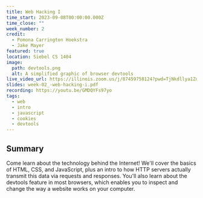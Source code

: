 ```yaml
---
title: Web Hacking I
time_start: 2023-09-08T00:00:00.000Z
time_close: ""
week_number: 2
credit:
  - Pomona Carrington Hoekstra
  - Jake Mayer
featured: true
location: Siebel CS 1404
image:
  path: devtools.png
  alt: A simplified graphic of browser devtools
live_video_url: https://illinois.zoom.us/j/87459758124?pwd=TjNkdllya1ZocUtzMlZJL2JnUVo3Zz09
slides: week-02_-web-hacking-i.pdf
recording: https://youtu.be/GMDQYFs97yo
tags:
  - web
  - intro
  - javascript
  - cookies
  - devtools
---
```


## Summary
Come learn about the technology behind the Internet! We'll cover the basics of HTML, CSS, and JavaScript, plus an intro to how HTTP servers actually transmit this data via requests and responses. You'll also learn about the devtools feature in most browsers, which enables you to inspect and change the way a website works on your computer.